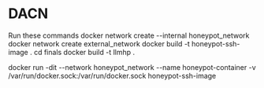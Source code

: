 # DACN

Run these commands
docker network create --internal honeypot_network
docker network create external_network
docker build -t honeypot-ssh-image .
cd finals
docker build -t llmhp .

docker run -dit --network honeypot_network --name honeypot-container -v /var/run/docker.sock:/var/run/docker.sock honeypot-ssh-image